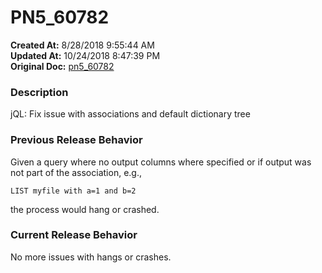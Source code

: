 # PN5_60782

**Created At:** 8/28/2018 9:55:44 AM  
**Updated At:** 10/24/2018 8:47:39 PM  
**Original Doc:** [pn5_60782](https://docs.jbase.com/48420-5-7-1-release-notes/pn5_60782)  


### Description

jQL: Fix issue with associations and default dictionary tree



### Previous Release Behavior

Given a query where no output columns where specified or if output was not part of the association, e.g.,

```
LIST myfile with a=1 and b=2
```

the process would hang or crashed.



### Current Release Behavior

No more issues with hangs or crashes.
